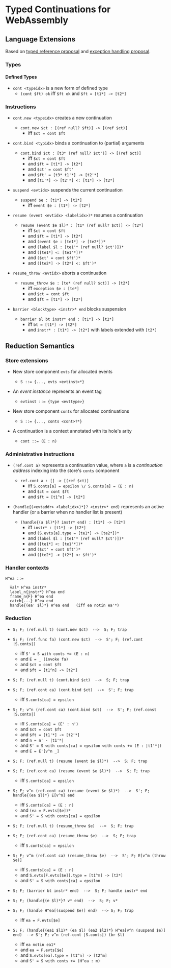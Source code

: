 # Typed Continuations for WebAssembly

## Language Extensions

Based on [typed reference proposal](https://github.com/WebAssembly/function-references/blob/master/proposals/function-references/Overview.md) and [exception handling proposal](https://github.com/WebAssembly/exception-handling/blob/master/proposals/exception-handling/Exceptions.md).


### Types

#### Defined Types

* `cont <typeidx>` is a new form of defined type
  - `(cont $ft) ok` iff `$ft ok` and `$ft = [t1*] -> [t2*]`


### Instructions

* `cont.new <typeidx>` creates a new continuation
  - `cont.new $ct : [(ref null? $ft)] -> [(ref $ct)]`
    - iff `$ct = cont $ft`

* `cont.bind <typidx>` binds a continuation to (partial) arguments
  - `cont.bind $ct : [t3* (ref null? $ct')] -> [(ref $ct)]`
    - iff `$ct = cont $ft`
    - and `$ft = [t1*] -> [t2*]`
    - and `$ct' = cont $ft'`
    - and `$ft' = [t3* t1'*] -> [t2'*]`
    - and `[t1'*] -> [t2'*] <: [t1*] -> [t2*]`

* `suspend <evtidx>` suspends the current continuation
  - `suspend $e : [t1*] -> [t2*]`
    - iff `event $e : [t1*] -> [t2*]`

* `resume (event <evtidx> <labelidx>)*` resumes a continuation
  - `resume (event $e $l)* : [t1* (ref null? $ct)] -> [t2*]`
    - iff `$ct = cont $ft`
    - and `$ft = [t1*] -> [t2*]`
    - and `(event $e : [te1*] -> [te2*])*`
    - and `(label $l : [te1'* (ref null? $ct')])*`
    - and `([te1*] <: [te1'*])*`
    - and `($ct' = cont $ft')*`
    - and `([te2*] -> [t2*] <: $ft')*`

* `resume_throw <evtidx>` aborts a continuation
  - `resume_throw $e : [te* (ref null? $ct)] -> [t2*]`
    - iff `exception $e : [te*]`
    - and `$ct = cont $ft`
    - and `$ft = [t1*] -> [t2*]`

* `barrier <blocktype> <instr>* end` blocks suspension
  - `barrier $l bt instr* end : [t1*] -> [t2*]`
    - iff `bt = [t1*] -> [t2*]`
    - and `instr* : [t1*] -> [t2*]` with labels extended with `[t2*]`


## Reduction Semantics

### Store extensions

* New store component `evts` for allocated events
  - `S ::= {..., evts <evtinst>*}`

* An *event instance* represents an event tag
  - `evtinst ::= {type <evttype>}`

* New store component `conts` for allocated continuations
  - `S ::= {..., conts <cont>?*}`

* A continuation is a context annotated with its hole's arity
  - `cont ::= (E : n)`


### Administrative instructions

* `(ref.cont a)` represents a continuation value, where `a` is a *continuation address* indexing into the store's `conts` component
  - `ref.cont a : [] -> [(ref $ct)]`
    - iff `S.conts[a] = epsilon \/ S.conts[a] = (E : n)`
    - and `$ct = cont $ft`
    - and `$ft = [t1^n] -> [t2*]`

* `(handle{(<evtaddr> <labelidx>)*}? <instr>* end)` represents an active handler (or a barrier when no handler list is present)
  - `(handle{(a $l)*}? instr* end) : [t1*] -> [t2*]`
    - iff `instr* : [t1*] -> [t2*]`
    - and `(S.evts[a].type = [te1*] -> [te2*])*`
    - and `(label $l : [te1'* (ref null? $ct')])*`
    - and `([te1*] <: [te1'*])*`
    - and `($ct' = cont $ft')*`
    - and `([te2*] -> [t2*] <: $ft')*`


### Handler contexts

```
H^ea ::=
  _
  val* H^ea instr*
  label_n{instr*} H^ea end
  frame_n{F} H^ea end
  catch{...} H^ea end
  handle{(ea' $l)*} H^ea end   (iff ea notin ea'*)
```


### Reduction

* `S; F; (ref.null t) (cont.new $ct)  -->  S; F; trap`

* `S; F; (ref.func fa) (cont.new $ct)  -->  S'; F; (ref.cont |S.conts|)`
  - iff `S' = S with conts += (E : n)`
  - and `E = _ (invoke fa)`
  - and `$ct = cont $ft`
  - and `$ft = [t1^n] -> [t2*]`

* `S; F; (ref.null t) (cont.bind $ct)  -->  S; F; trap`

* `S; F; (ref.cont ca) (cont.bind $ct)  -->  S'; F; trap`
  - iff `S.conts[ca] = epsilon`

* `S; F; v^n (ref.cont ca) (cont.bind $ct)  -->  S'; F; (ref.const |S.conts|)`
  - iff `S.conts[ca] = (E' : n')`
  - and `$ct = cont $ft`
  - and `$ft = [t1'*] -> [t2'*]`
  - and `n = n' - |t1'*|`
  - and `S' = S with conts[ca] = epsilon with conts += (E : |t1'*|)`
  - and `E = E'[v^n _]`

* `S; F; (ref.null t) (resume (event $e $l)*)  -->  S; F; trap`

* `S; F; (ref.cont ca) (resume (event $e $l)*)  -->  S; F; trap`
  - iff `S.conts[ca] = epsilon`

* `S; F; v^n (ref.cont ca) (resume (event $e $l)*)  -->  S'; F; handle{(ea $l)*} E[v^n] end`
  - iff `S.conts[ca] = (E : n)`
  - and `(ea = F.evts[$e])*`
  - and `S' = S with conts[ca] = epsilon`

* `S; F; (ref.null t) (resume_throw $e)  -->  S; F; trap`

* `S; F; (ref.cont ca) (resume_throw $e)  -->  S; F; trap`
  - iff `S.conts[ca] = epsilon`

* `S; F; v^m (ref.cont ca) (resume_throw $e)  -->  S'; F; E[v^m (throw $e)]`
  - iff `S.conts[ca] = (E : n)`
  - and `S.evts[F.evts[$e]].type = [t1^m] -> [t2*]`
  - and `S' = S with conts[ca] = epsilon`

* `S; F; (barrier bt instr* end)  -->  S; F; handle instr* end`

* `S; F; (handle{(e $l)*}? v* end)  -->  S; F; v*`

* `S; F; (handle H^ea[(suspend $e)] end)  --> S; F; trap`
  - iff `ea = F.evts[$e]`

* `S; F; (handle{(ea1 $l1)* (ea $l) (ea2 $l2)*} H^ea[v^n (suspend $e)] end)  --> S'; F; v^n (ref.cont |S.conts|) (br $l)`
  - iff `ea notin ea1*`
  - and `ea = F.evts[$e]`
  - and `S.evts[ea].type = [t1^n] -> [t2^m]`
  - and `S' = S with conts += (H^ea : m)`
